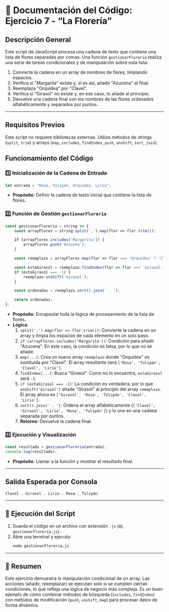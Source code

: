 # 🌸 Documentación del Código: Ejercicio 7 - “La Florería”

## Descripción General

Este script de JavaScript procesa una cadena de texto que contiene una lista de flores separadas por comas. Una función `gestionarFloreria` realiza una serie de tareas condicionales y de manipulación sobre esta lista:
1.  Convierte la cadena en un array de nombres de flores, limpiando espacios.
2.  Verifica si "Margarita" existe y, si es así, añade "Azucena" al final.
3.  Reemplaza "Orquídea" por "Clavel".
4.  Verifica si "Girasol" no existe y, en ese caso, lo añade al principio.
5.  Devuelve una cadena final con los nombres de las flores ordenados alfabéticamente y separados por puntos.

---

## Requisitos Previos

Este script no requiere bibliotecas externas. Utiliza métodos de strings (`split`, `trim`) y arrays (`map`, `includes`, `findIndex`, `push`, `unshift`, `sort`, `join`).

## Funcionamiento del Código

### 1️⃣ Inicialización de la Cadena de Entrada
```js
let entrada = "Rosa, Tulipán, Orquídea, Lirio";
```
*   **Propósito**: Definir la cadena de texto inicial que contiene la lista de flores.

### 2️⃣ Función de Gestión `gestionarFloreria`
```js
const gestionarFloreria = string => {
    const arrayFlores = string.split(',').map(flor => flor.trim());

    if (arrayFlores.includes('Margarita')) {
        arrayFlores.push('Azucena');
    }

    const reemplazo = arrayFlores.map(flor => flor === 'Orquídea' ? 'Clavel' : flor);

    const estaGirasol = reemplazo.findIndex(flor => flor === 'Girasol');
    if (estaGirasol === -1) {
        reemplazo.unshift('Girasol');
    }

    const ordenadas = reemplazo.sort().join(' . ');

    return ordenadas;
};
```
*   **Propósito**: Encapsular toda la lógica de procesamiento de la lista de flores.
*   **Lógica**:
    1.  `split(',').map(flor => flor.trim())`: Convierte la cadena en un array y limpia los espacios de cada elemento en un solo paso.
    2.  `if (arrayFlores.includes('Margarita'))`: Condición para añadir "Azucena". En este caso, la condición es falsa, por lo que no se añade.
    3.  `map(...)`: Crea un nuevo array `reemplazo` donde "Orquídea" es sustituida por "Clavel". El array resultante será `['Rosa', 'Tulipán', 'Clavel', 'Lirio']`.
    4.  `findIndex(...)`: Busca "Girasol". Como no lo encuentra, `estaGirasol` será `-1`.
    5.  `if (estaGirasol === -1)`: La condición es verdadera, por lo que `unshift('Girasol')` añade "Girasol" al principio del array `reemplazo`. El array ahora es `['Girasol', 'Rosa', 'Tulipán', 'Clavel', 'Lirio']`.
    6.  `sort().join(' . ')`: Ordena el array alfabéticamente (`['Clavel', 'Girasol', 'Lirio', 'Rosa', 'Tulipán']`) y lo une en una cadena separada por puntos.
    7.  **Retorno**: Devuelve la cadena final.

### 3️⃣ Ejecución y Visualización
```js
const resultado = gestionarFloreria(entrada);
console.log(resultado);
```
*   **Propósito**: Llamar a la función y mostrar el resultado final.

---

## Salida Esperada por Consola
```
Clavel . Girasol . Lirio . Rosa . Tulipán
```

---

## 🚀 Ejecución del Script

1.  Guarda el código en un archivo con extensión `.js` (ej. `gestionarFloreria.js`).
2.  Abre una terminal y ejecuta:
    ```bash
    node gestionarFloreria.js
    ```

---

## 🏁 Resumen

Este ejercicio demuestra la manipulación condicional de un array. Las acciones (añadir, reemplazar) se ejecutan solo si se cumplen ciertas condiciones, lo que refleja una lógica de negocio más compleja. Es un buen ejemplo de cómo combinar métodos de búsqueda (`includes`, `findIndex`) con métodos de modificación (`push`, `unshift`, `map`) para procesar datos de forma dinámica.